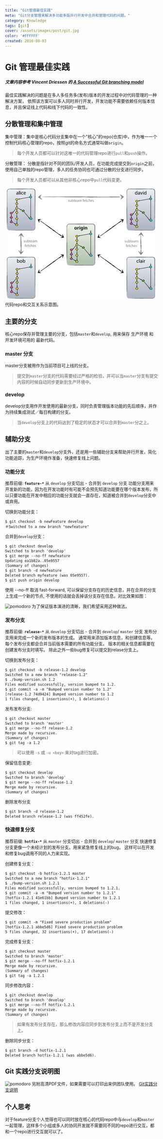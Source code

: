 ```yaml
---
title: "Git管理最佳实践"
meta: "Git分支管理来解决多功能多版并行开发中合并和管理代码的问题。"
category: Knowledge
tags: [git]
cover: /assets/images/post/git.jpg
color: '#FFFFFF'
created: 2016-08-03
---
```

# Git 管理最佳实践
##### _文章内容参考 Vincent Driessen 的 [A Successful Git branching model](http://nvie.com/posts/a-successful-git-branching-model/)_
最佳实践解决的问题是在多人多任务多(发布)版本的开发过程中对代码管理的一种解决方案， 依照该方案可以多人同时并行开发，开发功能不需要依赖任何版本信息，并且保证线上代码和线下代码的一致性。
## 分散管理和集中管理
集中管理：集中是核心代码分支集中在一个"核心"的repo(仓库)中，作为唯一一个控制代码核心管理的repo，按照git的命名方式通常叫做`origin`。
>  每个开发人员都可以针对这唯一的代码管理repo进行`pull`和`push`操作。

分散管理： 分散是指针对不同的团队/开发人员，在功能完成提交到`origin`之前，使用自己单独的repo管理，多人的任务协同也可通过分散的分支进行同步。
>  每个开发人员都可以从其他非核心repo中`pull`代码变更。

![repos](/assets/git_repos.png)
代码repo和交互关系示意图。

## 主要的分支
核心repo保存并管理主要的分支，包括`master`和`develop`, 用来保存 生产环境 和 开发环境可用的 最新代码。
### master 分支
master分支被用作为当前项目可上线的分支。
> 提交到`master`分支的代码需要经过严格的检验，并可以当`master`分支有提交内容的时候自动同步更新到生产环境中。

### develop
develop分支用作开发使用的最新分支，同时负责管理版本功能的先后顺序，并作为持续集成测试／每日构建的分支。
> 当`develop`分支上的代码达到了稳定的状态才可以合并到`master`分之上。

## 辅助分支
出了主要的`master`和`develop`分支外，还是用一些辅助分支来帮助并行开发，简化功能追踪，为生产环境作准备，快速修复线上问题。
### 功能分支
推荐前缀: **`feature-*`**
从 `develop` 分支切出 - 合并到 `develop` 分支
功能分支用来开发新的功能，因为在开发功能时有可能不会预先知道功能要在哪个版本发布，所以只要功能在开发中相应的功能分支就会一直存在，知道被合并到`develop`分支中或弃用。

切换到功能分支：

```shell
$ git checkout -b newFeature develop
＃Switched to a new branch "newfeature"
```

合并到`develop`分支：

```shell
$ git checkout develop
Switched to branch 'develop'
$ git merge --no-ff newfeature
Updating ea1b82a..05e9557
(Summary of changes)
$ git branch -d newfeature
Deleted branch myfeature (was 05e9557).
$ git push origin develop
```

使用 --no-ff 取消 fast-forward, 可以保留分支存在的历史信息，并在合并的分支上生成一个新的节点, 不使用的话就会丢掉该分支存在信息。对比效果如图：

![pomodoro](/assets/images/post/git_no_ff.png)
为了保证版本演进的清晰，我们希望采用这种做法。
### 发布分支
推荐前缀: **`release-*`**
从 `develop` 分支切出 - 合并到 `develop`/ `master` 分支
发布分支用来完成一个新的发布版本的生成。 通常用来添加版本信息，和创建信息等。
每个发布分支都会合并当前版本需要的所有功能分支。
版本的相关信息都需要在创建发布分支时填写。
除此之外一些bug修复可以提交到relase分支上。

切换到发布分支：

```shell
$ git checkout -b release-1.2 develop
Switched to a new branch "release-1.2"
$ ./bump-version.sh 1.2
Files modified successfully, version bumped to 1.2.
$ git commit -a -m "Bumped version number to 1.2"
[release-1.2 74d9424] Bumped version number to 1.2
1 files changed, 1 insertions(+), 1 deletions(-)
```

发布发布分支:

```
$ git checkout master
Switched to branch 'master'
$ git merge --no-ff release-1.2
Merge made by recursive.
(Summary of changes)
$ git tag -a 1.2
```
> 可以使用 `-s` 或 `-u <key>` 来对tag进行加密。

保留信息变更:

```
$ git checkout develop
Switched to branch 'develop'
$ git merge --no-ff release-1.2
Merge made by recursive.
(Summary of changes)
```

删除发布分支

```
$ git branch -d release-1.2
Deleted branch release-1.2 (was ff452fe).
```

### 快速修复分支
推荐前缀: **`hotfix-*`**
从 `master` 分支切出 - 合并到 `develop`/ `master` 分支
快速修复分支更像一个未经计划的发布分支。用来紧急修复线上的bug。
这样可以在开发和修复bug调用不同的人力来实现。

创建修复分支：

```
$ git checkout -b hotfix-1.2.1 master
Switched to a new branch "hotfix-1.2.1"
$ ./bump-version.sh 1.2.1
Files modified successfully, version bumped to 1.2.1.
$ git commit -a -m "Bumped version number to 1.2.1"
[hotfix-1.2.1 41e61bb] Bumped version number to 1.2.1
1 files changed, 1 insertions(+), 1 deletions(-)
```

提交修改：

```
$ git commit -m "Fixed severe production problem"
[hotfix-1.2.1 abbe5d6] Fixed severe production problem
5 files changed, 32 insertions(+), 17 deletions(-)
```

完成修复分支：

```
$ git checkout master
Switched to branch 'master'
$ git merge --no-ff hotfix-1.2.1
Merge made by recursive.
(Summary of changes)
$ git tag -a 1.2.1
```

同步修改内容：

```
$ git checkout develop
Switched to branch 'develop'
$ git merge --no-ff hotfix-1.2.1
Merge made by recursive.
(Summary of changes)
```
> 如果有发布分支存在，那么修改内容应同步到发布分支上而不是开发分支上。

删除同步分支：

```
$ git branch -d hotfix-1.2.1
Deleted branch hotfix-1.2.1 (was abbe5d6).
```

## Git 实践分支说明图
![pomodoro](/assets/images/post/git_map.png)
另附高清PDF文件，如果需要可以打印出来供团队使用。
[Git实践分支说明](http://ole3021.me/files/Git-branching-model.pdf)


## 个人思考
对于feature分支个人觉得也可以同时放在核心的代码repo中与`develop`和`master`一起管理，这样多个小组或多人的协同开发就不需要同不同的repo进行交互，都和一个repo进行交互就可以了。
